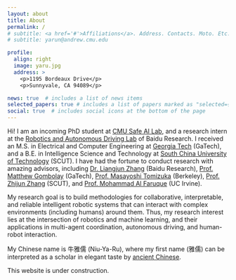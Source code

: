 ```yaml
---
layout: about
title: About
permalink: /
# subtitle: <a href='#'>Affiliations</a>. Address. Contacts. Moto. Etc.
# subtitle: yarun@andrew.cmu.edu

profile:
  align: right
  image: yaru.jpg
  address: >
    <p>1195 Bordeaux Drive</p>
    <p>Sunnyvale, CA 94089</p>

news: true  # includes a list of news items
selected_papers: true # includes a list of papers marked as "selected={true}"
social: true  # includes social icons at the bottom of the page
---
```


Hi! I am an incoming PhD student at [CMU Safe AI Lab](https://safeai-lab.github.io/), and a research intern at the [Robotics and Autonomous Driving Lab](http://research.baidu.com/Research_Areas/index-view?id=58) of Baidu Research. I received an M.S. in Electrical and Computer Engineering at [Georgia Tech](https://www.gatech.edu/) (GaTech), and a B.E. in Intelligence Science and Technology at [South China University of Technology](https://www.scut.edu.cn/en/) (SCUT). I have had the fortune to conduct research with amazing advisors, including [Dr. Liangjun Zhang](https://www.cs.unc.edu/~zlj/) (Baidu Research), [Prof. Matthew Gombolay](https://core-robotics.gatech.edu/people/matthew-gombolay/) (GaTech), [Prof. Masayoshi Tomizuka](https://me.berkeley.edu/people/masayoshi-tomizuka/) (Berkeley), [Prof. Zhijun Zhang](https://scholar.google.com/citations?user=SXDjIJkAAAAJ&hl=en) (SCUT), and [Prof. Mohammad Al Faruque](https://aicps.eng.uci.edu/people-2/) (UC Irvine).

My research goal is to build methodologies for collaborative, interpretable, and reliable intelligent robotic systems that can interact with complex environments (including humans) around them. Thus, my research interest lies at the intersection of robotics and machine learning, and their applications in multi-agent coordination, autonomous driving, and human-robot interaction. 

My Chinese name is 牛雅儒 (Niu-Ya-Ru), where my first name (雅儒) can be interpreted as a scholar in elegant taste by [ancient Chinese](https://baike.baidu.hk/item/%E9%9B%85%E5%84%92/5817490).

This website is under construction.

<!-- Write your biography here. Tell the world about yourself. Link to your favorite [subreddit](http://reddit.com). You can put a picture in, too. The code is already in, just name your picture `prof_pic.jpg` and put it in the `img/` folder.

Put your address / P.O. box / other info right below your picture. You can also disable any these elements by editing `profile` property of the YAML header of your `_pages/about.md`. Edit `_bibliography/papers.bib` and Jekyll will render your [publications page](/al-folio/publications/) automatically.

Link to your social media connections, too. This theme is set up to use [Font Awesome icons](http://fortawesome.github.io/Font-Awesome/) and [Academicons](https://jpswalsh.github.io/academicons/), like the ones below. Add your Facebook, Twitter, LinkedIn, Google Scholar, or just disable all of them. -->
